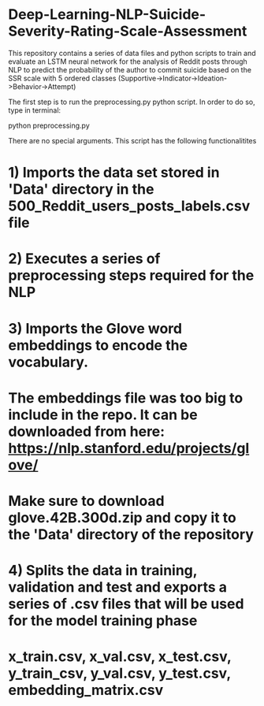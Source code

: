 # Deep-Learning-NLP-Suicide-Severity-Rating-Scale-Assessment
This repository contains a series of data files and python scripts to train and evaluate an LSTM neural network for the analysis of Reddit posts through NLP to predict the
probability of the author to commit suicide based on the SSR scale with 5 ordered classes (Supportive->Indicator->Ideation->Behavior->Attempt)

The first step is to run the preprocessing.py python script. In order to do so, type in terminal:

python preprocessing.py

There are no special arguments. This script has the following functionalitites
# 1) Imports the data set stored in 'Data' directory in the 500_Reddit_users_posts_labels.csv file
# 2) Executes a series of preprocessing steps required for the NLP
# 3) Imports the Glove word embeddings to encode the vocabulary.
#   The embeddings file was too big to include in the repo. It can be downloaded from here: https://nlp.stanford.edu/projects/glove/
#   Make sure to download glove.42B.300d.zip and copy it to the 'Data' directory of the repository
# 4) Splits the data in training, validation and test and exports a series of .csv files that will be used for the model training phase
#   x_train.csv, x_val.csv, x_test.csv, y_train_csv, y_val.csv, y_test.csv, embedding_matrix.csv
